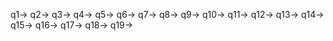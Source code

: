 q1->
q2->
q3->
q4->
q5->
q6->
q7->
q8->
q9->
q10->
q11->
q12->
q13->
q14->
q15->
q16->
q17->
q18->
q19->
